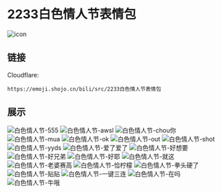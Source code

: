 # 2233白色情人节表情包
![icon](https://emoji.shojo.cn/bili/src/2233白色情人节表情包/icon.png)
## 链接
Cloudflare:
```
https://emoji.shojo.cn/bili/src/2233白色情人节表情包
```
## 展示
![白色情人节-555](https://emoji.shojo.cn/bili/src/2233白色情人节表情包/白色情人节-555.png)
![白色情人节-awsl](https://emoji.shojo.cn/bili/src/2233白色情人节表情包/白色情人节-awsl.png)
![白色情人节-chou你](https://emoji.shojo.cn/bili/src/2233白色情人节表情包/白色情人节-chou你.png)
![白色情人节-mua](https://emoji.shojo.cn/bili/src/2233白色情人节表情包/白色情人节-mua.png)
![白色情人节-ok](https://emoji.shojo.cn/bili/src/2233白色情人节表情包/白色情人节-ok.png)
![白色情人节-out](https://emoji.shojo.cn/bili/src/2233白色情人节表情包/白色情人节-out.png)
![白色情人节-shot](https://emoji.shojo.cn/bili/src/2233白色情人节表情包/白色情人节-shot.png)
![白色情人节-yyds](https://emoji.shojo.cn/bili/src/2233白色情人节表情包/白色情人节-yyds.png)
![白色情人节-爱了爱了](https://emoji.shojo.cn/bili/src/2233白色情人节表情包/白色情人节-爱了爱了.png)
![白色情人节-好想要](https://emoji.shojo.cn/bili/src/2233白色情人节表情包/白色情人节-好想要.png)
![白色情人节-好兄弟](https://emoji.shojo.cn/bili/src/2233白色情人节表情包/白色情人节-好兄弟.png)
![白色情人节-好耶](https://emoji.shojo.cn/bili/src/2233白色情人节表情包/白色情人节-好耶.png)
![白色情人节-就这](https://emoji.shojo.cn/bili/src/2233白色情人节表情包/白色情人节-就这.png)
![白色情人节-老婆赛高](https://emoji.shojo.cn/bili/src/2233白色情人节表情包/白色情人节-老婆赛高.png)
![白色情人节-恰柠檬](https://emoji.shojo.cn/bili/src/2233白色情人节表情包/白色情人节-恰柠檬.png)
![白色情人节-拳头硬了](https://emoji.shojo.cn/bili/src/2233白色情人节表情包/白色情人节-拳头硬了.png)
![白色情人节-贴贴](https://emoji.shojo.cn/bili/src/2233白色情人节表情包/白色情人节-贴贴.png)
![白色情人节-一键三连](https://emoji.shojo.cn/bili/src/2233白色情人节表情包/白色情人节-一键三连.png)
![白色情人节-在吗](https://emoji.shojo.cn/bili/src/2233白色情人节表情包/白色情人节-在吗.png)
![白色情人节-牛哦](https://emoji.shojo.cn/bili/src/2233白色情人节表情包/白色情人节-牛哦.png)
